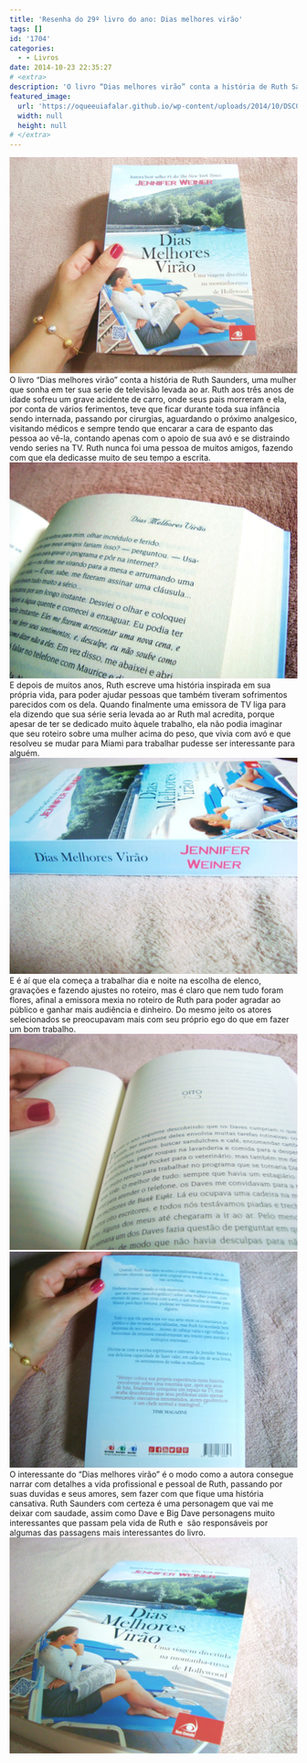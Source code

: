 ```yaml
---
title: 'Resenha do 29º livro do ano: Dias melhores virão'
tags: []
id: '1704'
categories:
  - - Livros
date: 2014-10-23 22:35:27
# <extra>
description: 'O livro “Dias melhores virão” conta a história de Ruth Saunders, uma mulher que sonha em ter sua serie de televisão levada ao ar. Ruth aos três anos de idade sofreu um grave acidente de carro, onde seus pais morreram e ela, por conta de vários ferimentos, teve que ficar durante toda sua infância sendo internada, passando por cirurgias, aguardando o próximo analgesico, visitando médicos e sempre tendo que encarar a cara de espanto das pessoa ao vê-la, contando apenas com o apoio de sua avó e se distraindo vendo series na TV. Ruth nunca foi uma pessoa de muitos amigos, fazendo com que ela dedicasse muito de seu tempo a escrita. E depois de muitos anos, Ruth escreve uma história inspirada em sua própria vida, para poder ajudar pessoas que também tiveram sofrimentos parecidos com os dela. Quando finalmente &hellip;'
featured_image: 
  url: 'https://oqueeuiafalar.github.io/wp-content/uploads/2014/10/DSC03278-1024x768.jpg'
  width: null
  height: null
# </extra>
---
```


[![Capa do livro Dias melhores virão](/wp-content/uploads/2014/10/DSC03278-1024x768.jpg)](/wp-content/uploads/2014/10/DSC03278.jpg) O livro “Dias melhores virão” conta a história de Ruth Saunders, uma mulher que sonha em ter sua serie de televisão levada ao ar. Ruth aos três anos de idade sofreu um grave acidente de carro, onde seus pais morreram e ela, por conta de vários ferimentos, teve que ficar durante toda sua infância sendo internada, passando por cirurgias, aguardando o próximo analgesico, visitando médicos e sempre tendo que encarar a cara de espanto das pessoa ao vê-la, contando apenas com o apoio de sua avó e se distraindo vendo series na TV. Ruth nunca foi uma pessoa de muitos amigos, fazendo com que ela dedicasse muito de seu tempo a escrita. [![Página do livro Dias melhores virão](/wp-content/uploads/2014/10/DSC03279-1024x768.jpg)](/wp-content/uploads/2014/10/DSC03279.jpg) E depois de muitos anos, Ruth escreve uma história inspirada em sua própria vida, para poder ajudar pessoas que também tiveram sofrimentos parecidos com os dela. Quando finalmente uma emissora de TV liga para ela dizendo que sua série seria levada ao ar Ruth mal acredita, porque apesar de ter se dedicado muito àquele trabalho, ela não podia imaginar que seu roteiro sobre uma mulher acima do peso, que vivia com avó e que resolveu se mudar para Miami para trabalhar pudesse ser interessante para alguém. [![Lombada do livro Dias melhores virão](/wp-content/uploads/2014/10/DSC03282-1024x768.jpg)](/wp-content/uploads/2014/10/DSC03282.jpg) E é aí que ela começa a trabalhar dia e noite na escolha de elenco, gravações e fazendo ajustes no roteiro, mas é claro que nem tudo foram flores, afinal a emissora mexia no roteiro de Ruth para poder agradar ao público e ganhar mais audiência e dinheiro. Do mesmo jeito os atores selecionados se preocupavam mais com seu próprio ego do que em fazer um bom trabalho. [![Página do livro Dias melhores virão](/wp-content/uploads/2014/10/DSC03283-1024x768.jpg)](/wp-content/uploads/2014/10/DSC03283.jpg)[![contra capa do livro Dias Melhores Virão](/wp-content/uploads/2014/10/DSC03281-1024x768.jpg)](/wp-content/uploads/2014/10/DSC03281.jpg) O interessante do “Dias melhores virão” é o modo como a autora consegue narrar com detalhes a vida profissional e pessoal de Ruth, passando por suas duvidas e seus amores, sem fazer com que fique uma história cansativa. Ruth Saunders com certeza é uma personagem que vai me deixar com saudade, assim como Dave e Big Dave personagens muito interessantes que passam pela vida de Ruth e  são responsáveis por algumas das passagens mais interessantes do livro. [![Capa do livro dias melhores virão](/wp-content/uploads/2014/10/DSC03284-1024x768.jpg)](/wp-content/uploads/2014/10/DSC03284.jpg)
